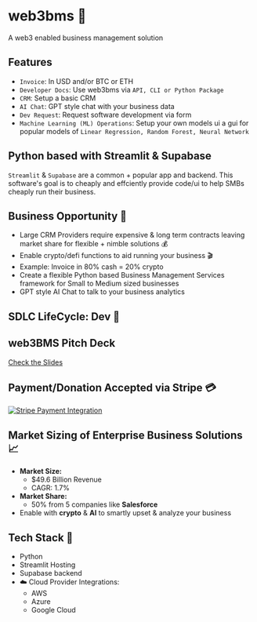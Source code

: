 
# web3bms 🐧
A web3 enabled business management solution

## Features
- `Invoice`: In USD and/or BTC or ETH
- `Developer Docs`: Use web3bms via `API, CLI or Python Package`
- `CRM`: Setup a basic CRM
- `AI Chat`: GPT style chat with your business data
- `Dev Request`: Request software development via form 
- `Machine Learning (ML) Operations`: Setup your own models ui a gui for popular models of `Linear Regression, Random Forest, Neural Network`

## Python based with Streamlit & Supabase
`Streamlit` & `Supabase` are a common + popular app and backend.  This software's goal is to cheaply and effciently provide code/ui to help SMBs cheaply run their business. 

## Business Opportunity 💸
- Large CRM Providers require expensive & long term contracts leaving market share for flexible + nimble solutions 💰
- Enable crypto/defi functions to aid running your business 🎬
- Example: Invoice in 80% cash = 20% crypto
- Create a flexible Python based Business Management Services framework for Small to Medium sized businesses
- GPT style AI Chat to talk to your business analytics

## SDLC LifeCycle: Dev 🚝 

## web3BMS Pitch Deck
[Check the Slides](https://docs.google.com/presentation/d/1gqS42Yrv5wHzMGiAsbvt3cQdgK1FHPoU/edit?usp=drive_link&ouid=115467748136356520422&rtpof=true&sd=true)

## Payment/Donation Accepted via Stripe	💳

[![Stripe Payment Integration](https://img.shields.io/badge/Stripe-Payment%20Integration-blue?style=for-the-badge)](https://buy.stripe.com/test_28o7vCedu9ZgggM9AD)


## Market Sizing of Enterprise Business Solutions 📈
- **Market Size:**
  - $49.6 Billion Revenue
  - CAGR: 1.7%
- **Market Share:**
  - 50% from 5 companies like **Salesforce**
- Enable with **crypto** & **AI** to smartly upset & analyze your business

## Tech Stack 📡
- Python
- Streamlit Hosting
- Supabase backend
- ☁️ Cloud Provider Integrations:
  - AWS 
  - Azure 
  - Google Cloud


